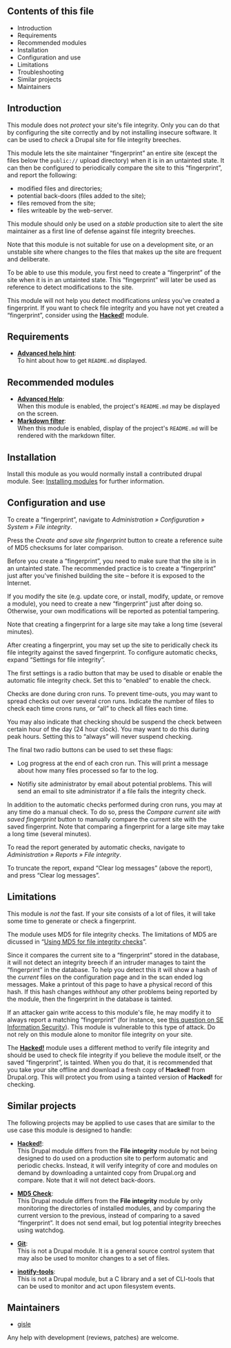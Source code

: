 ## Contents of this file
  
* Introduction
* Requirements
* Recommended modules
* Installation
* Configuration and use
* Limitations
* Troubleshooting
* Similar projects
* Maintainers

## Introduction

This module does not *protect* your site's file integrity. Only you
can do that by configuring the site correctly and by not installing
insecure software.  It can be used to *check* a Drupal site for file
integrity breeches.

This module lets the site maintainer “fingerprint” an entire site
(except the files below the `public://` upload directory) when it is
in an untainted state.  It can then be configured to periodically
compare the site to this “fingerprint”, and report the following:

* modified files and directories;
* potential back-doors (files added to the site);
* files removed from the site;
* files writeable by the web-server.

This module should only be used on a *stable* production site to alert
the site maintainer as a first line of defense against file integrity
breeches.

Note that this module is not suitable for use on a development site,
or an unstable site where changes to the files that makes up the site
are frequent and deliberate.

To be able to use this module, you first need to create a
“fingerprint” of the site when it is in an untainted state.  This
“fingerprint” will later be used as reference to detect modifications
to the site.

This module will not help you detect modifications *unless* you've
created a fingerprint. If you want to check file integrity and you
have not yet created a “fingerprint”, consider using the
[**Hacked!**][1] module.

## Requirements

* [**Advanced help hint**][2]:  
  To hint about how to get `README.md` displayed.

## Recommended modules

* [**Advanced Help**][3]:  
  When this module is enabled, the project's `README.md` may be
  displayed on the screen.
* [**Markdown filter**][4]:  
  When this module is enabled, display of the project's `README.md`
  will be rendered with the markdown filter.

## Installation

Install this module as you would normally install a contributed drupal
module. See: [Installing modules][5] for further information.

## Configuration and use

To create a “fingerprint”, navigate to *Administration » Configuration
» System » File integrity*.

Press the *Create and save site fingerprint* button to create a
reference suite of MD5 checksums for later comparison.

Before you create a “fingerprint”, you need to make sure that the site
is in an untainted state.  The recommended practice is to create a
“fingerprint” just after you've finished building the site &ndash;
before it is exposed to the Internet.

If you modify the site (e.g. update core, or install, modify, update,
or remove a module), you need to create a new “fingerprint” just after
doing so.  Otherwise, your own modifications will be reported as
potential tampering.

Note that creating a fingerprint for a large site may take a long time
(several minutes).

After creating a fingerprint, you may set up the site to peridically
check its file integrity against the saved fingerprint.  To configure
automatic checks, expand “Settings for file integrity”.

The first settings is a radio button that may be used to disable or
enable the automatic file integrity check.  Set this to “enabled” to
enable the check.

Checks are done during cron runs. To prevent time-outs, you may want
to spread checks out over several cron runs.  Indicate the number of
files to check each time crons runs, or “all” to check all files each
time.

You may also indicate that checking should be suspend the check
between certain hour of the day (24 hour clock). You may want to do
this during peak hours. Setting this to “always” will never suspend
checking.

The final two radio buttons can be used to set these flags:

* Log progress at the end of each cron run. This will print a message
  about how many files processed so far to the log.

* Notifiy site administrator by email about potential problems. This
  will send an email to site administrator if a file fails the
  integrity check.

In addition to the automatic checks performed during cron runs, you
may at any time do a manual check. To do so, press the *Compare
current site with saved fingerprint* button to manually compare the
current site with the saved fingerprint.  Note that comparing a
fingerprint for a large site may take a long time (several minutes).

To read the report generated by automatic checks, navigate to
*Administration » Reports » File integrity*.

To truncate the report, expand “Clear log messages” (above the
report), and press “Clear log messages”.

## Limitations

This module is *not* the fast. If your site consists of a lot of
files, it will take some time to generate or check a fingerprint.

The module uses MD5 for file integrity checks.  The limitations of MD5
are dicussed in “[Using MD5 for file integrity checks][6]”.

Since it compares the current site to a “fingerprint” stored in the
database, it will not detect an integrity breech if an intruder
manages to taint the “fingerprint” in the database.  To help you
detect this it will show a hash of the *current* files on the
configuration page and in the scan ended log messages.  Make a
printout of this page to have a physical record of this hash.  If this
hash changes *withhout* any other problems being reported by the
module, then the fingerprint in the database is tainted.

If an attacker gain write access to this module's file, he may modify
it to always report a matching “fingerprint” (for instance, see [this
question on SE Information Security][7]).  This module is vulnerable
to this type of attack.  Do not rely on this module alone to monitor
file integrity on your site.

The [**Hacked!**][1] module uses a different method to verify file
integrity and should be used to check file integrity if you believe
the module itself, or the saved “fingerprint”, is tainted.  When you
do that, it is recommended that you take your site offline and
download a fresh copy of **Hacked!** from Drupal.org.  This will
protect you from using a tainted version of **Hacked!** for checking.

## Similar projects

The following projects may be applied to use cases that are similar to
the use case this module is designed to handle:

* [**Hacked!**][1]:  
  This Drupal module differs from the **File integrity** module by not
  being designed to do used on a production site to perform automatic
  and periodic checks.  Instead, it will verify integrity of core and
  modules on demand by downloading a untainted copy from Drupal.org
  and compare.  Note that it will not detect back-doors.

* [**MD5 Check**][8]:  
  This Drupal module differs from the **File integrity** module by
  only monitoring the directories of installed modules, and by
  comparing the current version to the previous, instead of comparing
  to a saved “fingerprint”.  It does not send email, but log potential
  integrity breeches using watchdog.

* [**Git**][9]:  
  This is not a Drupal module. It is a general source control system
  that may also be used to monitor changes to a set of files.

* [**inotify-tools**][10]:  
  This is not a Drupal module, but a C library and a set of CLI-tools
  that can be used to monitor and act upon filesystem events.

## Maintainers

* [gisle](https://www.drupal.org/u/gisle)

Any help with development (reviews, patches) are welcome.

[1]: https://www.drupal.org/project/hacked
[2]: https://www.drupal.org/project/advanced_help_hint
[3]: https://www.drupal.org/project/advanced_help
[4]: https://www.drupal.org/project/markdown
[5]: https://drupal.org/documentation/install/modules-themes/modules-7
[6]: http://security.stackexchange.com/questions/34488/using-md5-for-file-integrity-checks
[7]: http://security.stackexchange.com/questions/19439/how-to-make-a-simple-file-integrity-checker
[8]: https://www.drupal.org/project/md5check
[9]: https://git-scm.com/
[10]: https://github.com/rvoicilas/inotify-tools/wiki

